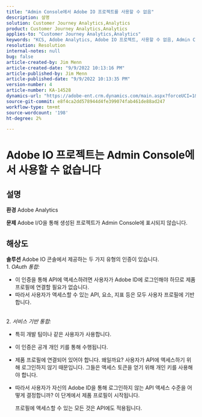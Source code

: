 ```yaml
---
title: "Admin Console에서 Adobe IO 프로젝트를 사용할 수 없음"
description: 설명
solution: Customer Journey Analytics,Analytics
product: Customer Journey Analytics,Analytics
applies-to: "Customer Journey Analytics,Analytics"
keywords: "KCS, Adobe Analytics, Adobe IO 프로젝트, 사용할 수 없음, Admin Console, OAuth 통합, 서비스 기반 통합"
resolution: Resolution
internal-notes: null
bug: false
article-created-by: Jim Menn
article-created-date: "9/9/2022 10:13:16 PM"
article-published-by: Jim Menn
article-published-date: "9/9/2022 10:13:35 PM"
version-number: 4
article-number: KA-14528
dynamics-url: "https://adobe-ent.crm.dynamics.com/main.aspx?forceUCI=1&pagetype=entityrecord&etn=knowledgearticle&id=79289e96-8c30-ed11-9db1-0022480866ad"
source-git-commit: e8f4ca2dd578944d4fe399074fab461de88ad247
workflow-type: tm+mt
source-wordcount: '198'
ht-degree: 2%

---
```


# Adobe IO 프로젝트는 Admin Console에서 사용할 수 없습니다

## 설명


<b>환경</b>
Adobe Analytics

<b>문제</b>
Adobe I/O을 통해 생성된 프로젝트가 Admin Console에 표시되지 않습니다.


## 해상도


<b>솔루션</b>
Adobe IO 콘솔에서 제공하는 두 가지 유형의 인증이 있습니다.
<br>1. *OAuth 통합:*
- 이 인증을 통해 API에 액세스하려면 사용자가 Adobe ID에 로그인해야 하므로 제품 프로필에 연결할 필요가 없습니다.
- 따라서 사용자가 액세스할 수 있는 API, 요소, 지표 등은 모두 사용자 프로필에 기반합니다.

<br>2. *서비스 기반 통합:*
- 특히 개발 팀이나 같은 사용자가 사용합니다.


- 이 인증은 공개 개인 키를 통해 수행됩니다.


- 제품 프로필에 연결되어 있어야 합니다. 왜일까요? 사용자가 API에 액세스하기 위해 로그인하지 않기 때문입니다. 그들은 액세스 토큰을 얻기 위해 개인 키를 사용해야 합니다.
- 따라서 사용자가 자신의 Adobe ID을 통해 로그인하지 않는 API 액세스 수준을 어떻게 결정합니까? 이 단계에서 제품 프로필이 시작됩니다.

   프로필에 액세스할 수 있는 모든 것은 API에도 적용됩니다.



